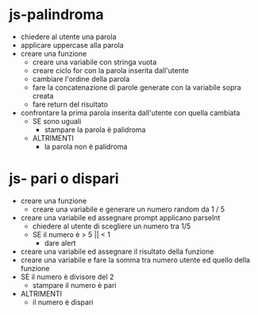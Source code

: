 # js-palindroma

- chiedere al utente una parola
- applicare uppercase alla parola
- creare una funzione
    - creare una variabile con stringa vuota
    - creare ciclo for con la parola inserita dall'utente
    - cambiare l'ordine della parola
    - fare la concatenazione di parole generate con la variabile sopra creata
    - fare return del risultato
- confrontare la prima parola inserita dall'utente con quella cambiata
    - SE sono uguali 
        - stampare la parola è palidroma
    - ALTRIMENTI
        - la parola non è palidroma


# js- pari o dispari

- creare una funzione
    - creare una variabile e generare un numero random da 1 / 5
- creare una variabile ed assegnare prompt applicano parseInt 
    - chiedere al utente di scegliere un numero tra 1/5
    - SE il numero è > 5 || < 1
        - dare alert
- creare una variabile ed assegnare il risultato della funzione
- creare una variabile e fare la somma tra numero utente ed quello della funzione
- SE il numero è divisore del 2
    - stampare il numero è pari
- ALTRIMENTI
    - il numero è dispari